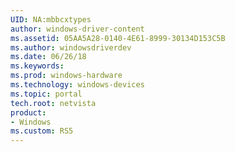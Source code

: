 ```yaml
---
UID: NA:mbbcxtypes
author: windows-driver-content
ms.assetid: 05AA5A28-0140-4E61-8999-30134D153C5B
ms.author: windowsdriverdev
ms.date: 06/26/18
ms.keywords: 
ms.prod: windows-hardware
ms.technology: windows-devices
ms.topic: portal
tech.root: netvista
product: 
- Windows
ms.custom: RS5
---
```

